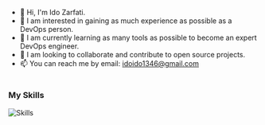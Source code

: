 - 👋 Hi, I'm Ido Zarfati.
- 👀 I am interested in gaining as much experience as possible as a DevOps person.
- 🌱 I am currently learning as many tools as possible to become an expert DevOps engineer.
- 💞️ I am looking to collaborate and contribute to open source projects.
- 📫 You can reach me by email: idoido1346@gmail.com 

#

### My Skills
![Skills](https://skillicons.dev/icons?i=html,css,js,linux,bash,py,git,docker,prometheus,grafana,ansible,azure,kubernetes,mysql,jenkins)
